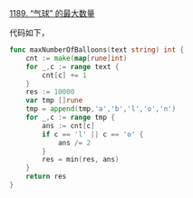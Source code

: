 [1189. “气球” 的最大数量](https://leetcode.cn/problems/maximum-number-of-balloons/description/)

代码如下，
```go
func maxNumberOfBalloons(text string) int {
    cnt := make(map[rune]int)
    for _,c := range text {
        cnt[c] += 1
    } 
    res := 10000
    var tmp []rune 
    tmp = append(tmp,'a','b','l','o','n')
    for _,c := range tmp {
        ans := cnt[c]
        if c == 'l' || c == 'o' {
            ans /= 2
        }
        res = min(res, ans)
    }
    return res 
}
```